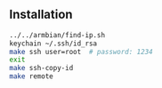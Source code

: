 ## Installation
```sh
../../armbian/find-ip.sh
keychain ~/.ssh/id_rsa
make ssh user=root  # password: 1234
exit
make ssh-copy-id
make remote
```
